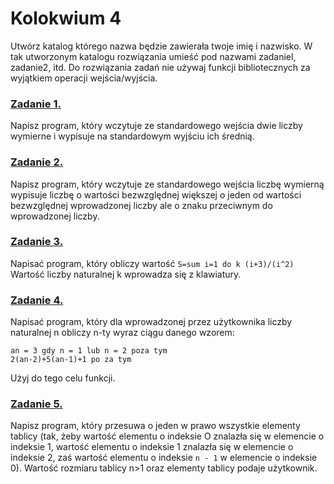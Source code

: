# Kolokwium 4

Utwórz katalog którego nazwa będzie zawierała twoje imię i nazwisko. W tak utworzonym katalogu rozwiązania umieść pod nazwami zadaniel, zadanie2, itd. Do rozwiązania zadań nie używaj funkcji bibliotecznych za wyjątkiem operacji wejścia/wyjścia.

### [Zadanie 1.](https://github.com/dawidolko/Programming-Cpp/blob/main/KOLOKWIUM/exam5/Zadanie1.cpp)
Napisz program, który wczytuje ze standardowego wejścia dwie liczby wymierne i wypisuje na standardowym wyjściu ich średnią.

### [Zadanie 2.](https://github.com/dawidolko/Programming-Cpp/blob/main/KOLOKWIUM/exam5/Zadanie2.cpp)
 Napisz program, który wczytuje ze standardowego wejścia liczbę wymierną wypisuje liczbę o wartości bezwzględnej większej o jeden od wartości bezwzględnej wprowadzonej liczby ale o znaku przeciwnym do wprowadzonej liczby.
 
 ### [Zadanie 3.](https://github.com/dawidolko/Programming-Cpp/blob/main/KOLOKWIUM/exam5/Zadanie3.cpp)
 Napisać program, który obliczy wartość `S=sum i=1 do k (i+3)/(i^2)` Wartość liczby naturalnej k wprowadza się z klawiatury.
 
 ### [Zadanie 4.](https://github.com/dawidolko/Programming-Cpp/blob/main/KOLOKWIUM/exam5/Zadanie4.cpp)
Napisać program, który dla wprowadzonej przez użytkownika liczby naturalnej n obliczy n-ty wyraz ciągu danego wzorem:
```
an = 3 gdy n = 1 lub n = 2 poza tym
2(an-2)+5(an-1)+1 po za tym
```
Użyj do tego celu funkcji.

### [Zadanie 5.](https://github.com/dawidolko/Programming-Cpp/blob/main/KOLOKWIUM/exam5/Zadanie5.cpp)
Napisz program, który przesuwa o jeden w prawo wszystkie elementy tablicy (tak, żeby wartość elementu o indeksie O znalazła się w elemencie o indeksie 1, wartość elementu o indeksie 1 znalazła się w elemencie o indeksie 2, zaś wartość elementu o indeksie `n - 1` w elemencie o indeksie 0). Wartość rozmiaru tablicy n>1 oraz elementy tablicy podaje użytkownik.
